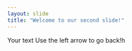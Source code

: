 ```yaml
---
layout: slide
title: "Welcome to our second slide!"
---
```

Your text
Use the left arrow to go back!h
